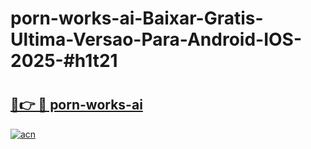 # porn-works-ai-Baixar-Gratis-Ultima-Versao-Para-Android-IOS-2025-#h1t21

# <h2><a href="https://ainizakaria.my?title=porn-works-ai&ref=24M">🔗👉 🔴 porn-works-ai</a></h2>

[![acn](https://github.com/user-attachments/assets/0f9c940e-d8b0-45ae-aac7-cd30a18b3e1c)](https://ainizakaria.my?title=porn-works-ai&ref=24M)

